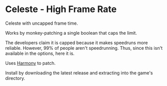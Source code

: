 # Celeste - High Frame Rate
Celeste with uncapped frame time.

Works by monkey-patching a single boolean that caps the limit.

The developers claim it is capped because it makes speedruns more reliable. However, 99% of people aren't speedrunning. Thus, since this isn't available in the options, here it is.

Uses [Harmony](https://github.com/pardeike/Harmony) to patch.

Install by downloading the latest release and extracting into the game's directory.

